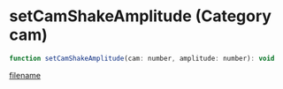 # setCamShakeAmplitude (Category cam)

```js
function setCamShakeAmplitude(cam: number, amplitude: number): void
```

[filename](setCamShakeAmplitude_m.md ':include')